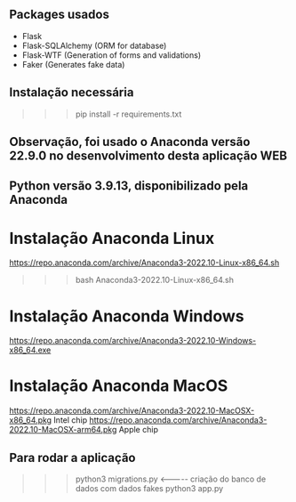 ## Packages usados

* Flask 
* Flask-SQLAlchemy (ORM for database)
* Flask-WTF (Generation of forms and validations)
* Faker (Generates fake data)

## Instalação necessária
>>> pip install -r requirements.txt

## Observação, foi usado o Anaconda versão 22.9.0 no desenvolvimento desta aplicação WEB
## Python versão 3.9.13, disponibilizado pela Anaconda

# Instalação Anaconda Linux
https://repo.anaconda.com/archive/Anaconda3-2022.10-Linux-x86_64.sh
>>> bash Anaconda3-2022.10-Linux-x86_64.sh
# Instalação Anaconda Windows
https://repo.anaconda.com/archive/Anaconda3-2022.10-Windows-x86_64.exe
# Instalação Anaconda MacOS
https://repo.anaconda.com/archive/Anaconda3-2022.10-MacOSX-x86_64.pkg  Intel chip
https://repo.anaconda.com/archive/Anaconda3-2022.10-MacOSX-arm64.pkg   Apple chip
 
## Para rodar a aplicação
>>> python3 migrations.py <----- criação do banco de dados com dados fakes
>>> python3 app.py

